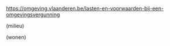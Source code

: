 <https://omgeving.vlaanderen.be/lasten-en-voorwaarden-bij-een-omgevingsvergunning>

(milieu)

(wonen)
